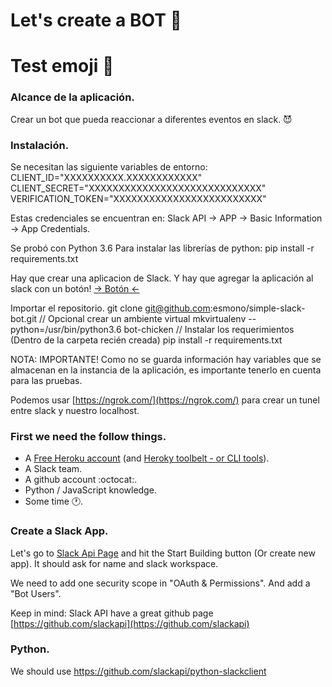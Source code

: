 # Let's create a BOT 🤖
# Test emoji :robot:


### Alcance de la aplicación.
Crear un bot que pueda reaccionar a diferentes eventos en slack.
:smiling_imp:

### Instalación.
Se necesitan las siguiente variables de entorno:
CLIENT_ID="XXXXXXXXXX.XXXXXXXXXXXX"
CLIENT_SECRET="XXXXXXXXXXXXXXXXXXXXXXXXXXXXX"
VERIFICATION_TOKEN="XXXXXXXXXXXXXXXXXXXXXXXXX"

Estas credenciales se encuentran en:
Slack API -> APP -> Basic Information -> App Credentials.


Se probó con Python 3.6
Para instalar las librerías de python:
pip install -r requirements.txt


Hay que crear una aplicacion de Slack.
Y hay que agregar la aplicación al slack con un botón!
[-> Botón <-](https://api.slack.com/docs/slack-button#add_the_slack_button)

Importar el repositorio.
git clone git@github.com:esmono/simple-slack-bot.git
// Opcional crear un ambiente virtual
mkvirtualenv --python=/usr/bin/python3.6 bot-chicken
// Instalar los requerimientos (Dentro de la carpeta recién creada)
pip install -r requirements.txt

NOTA: IMPORTANTE! Como no se guarda información hay variables que se almacenan en la instancia de la aplicación,
es importante tenerlo en cuenta para las pruebas.

Podemos usar [https://ngrok.com/](https://ngrok.com/) para crear un tunel entre slack y nuestro localhost.


### First we need the follow things.
- A [Free Heroku account](https://www.heroku.com/) (and [Heroky toolbelt - or CLI tools](https://devcenter.heroku.com/articles/heroku-cli)).
- A Slack team.
- A github account :octocat:.
- Python / JavaScript knowledge.
- Some time :clock1:.

### Create a Slack App.
Let's go to [Slack Api Page](https://api.slack.com/) and hit the Start Building button (Or create new app). It should ask for name and slack workspace.

We need to add one security scope in "OAuth & Permissions".
And add a "Bot Users".

Keep in mind: Slack API have a great github page [https://github.com/slackapi](https://github.com/slackapi)


### Python.
We should use https://github.com/slackapi/python-slackclient
